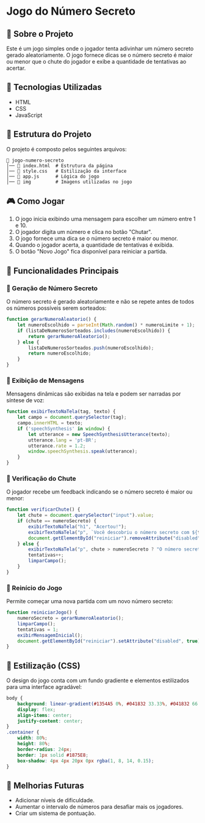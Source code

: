 # Jogo do Número Secreto

## 📌 Sobre o Projeto
Este é um jogo simples onde o jogador tenta adivinhar um número secreto gerado aleatoriamente. O jogo fornece dicas se o número secreto é maior ou menor que o chute do jogador e exibe a quantidade de tentativas ao acertar.

## 🚀 Tecnologias Utilizadas
- HTML
- CSS
- JavaScript

## 📂 Estrutura do Projeto

O projeto é composto pelos seguintes arquivos:

```
📁 jogo-numero-secreto
│── 📄 index.html  # Estrutura da página
│── 📄 style.css   # Estilização da interface
│── 📄 app.js      # Lógica do jogo
│── 📁 img         # Imagens utilizadas no jogo
```

## 🎮 Como Jogar
1. O jogo inicia exibindo uma mensagem para escolher um número entre 1 e 10.
2. O jogador digita um número e clica no botão "Chutar".
3. O jogo fornece uma dica se o número secreto é maior ou menor.
4. Quando o jogador acerta, a quantidade de tentativas é exibida.
5. O botão "Novo Jogo" fica disponível para reiniciar a partida.

## 🔧 Funcionalidades Principais

### 🔢 Geração de Número Secreto
O número secreto é gerado aleatoriamente e não se repete antes de todos os números possíveis serem sorteados:
```javascript
function gerarNumeroAleatorio() {
    let numeroEscolhido = parseInt(Math.random() * numeroLimite + 1);
    if (listaDeNumerosSorteados.includes(numeroEscolhido)) {
        return gerarNumeroAleatorio();
    } else {
        listaDeNumerosSorteados.push(numeroEscolhido);
        return numeroEscolhido;
    }
}
```

### 📢 Exibição de Mensagens
Mensagens dinâmicas são exibidas na tela e podem ser narradas por síntese de voz:
```javascript
function exibirTextoNaTela(tag, texto) {
    let campo = document.querySelector(tag);
    campo.innerHTML = texto;
    if ('speechSynthesis' in window) {
        let utterance = new SpeechSynthesisUtterance(texto);
        utterance.lang = 'pt-BR'; 
        utterance.rate = 1.2; 
        window.speechSynthesis.speak(utterance);
    }
}
```

### 🎯 Verificação do Chute
O jogador recebe um feedback indicando se o número secreto é maior ou menor:
```javascript
function verificarChute() {
    let chute = document.querySelector("input").value;
    if (chute == numeroSecreto) {
        exibirTextoNaTela("h1", "Acertou!");
        exibirTextoNaTela("p", `Você descobriu o número secreto com ${tentativas} tentativas!`);
        document.getElementById("reiniciar").removeAttribute("disabled");
    } else {
        exibirTextoNaTela("p", chute > numeroSecreto ? "O número secreto é menor" : "O número secreto é maior!");
        tentativas++;
        limparCampo();
    }
}
```

### 🔄 Reinício do Jogo
Permite começar uma nova partida com um novo número secreto:
```javascript
function reiniciarJogo() {
    numeroSecreto = gerarNumeroAleatorio();
    limparCampo();
    tentativas = 1;
    exibirMensagemInicial();
    document.getElementById("reiniciar").setAttribute("disabled", true);
}
```

## 🎨 Estilização (CSS)
O design do jogo conta com um fundo gradiente e elementos estilizados para uma interface agradável:
```css
body {
    background: linear-gradient(#1354A5 0%, #041832 33.33%, #041832 66.67%, #01080E 100%);
    display: flex;
    align-items: center;
    justify-content: center;
}
.container {
    width: 80%;
    height: 80%;
    border-radius: 24px;
    border: 1px solid #1875E8;
    box-shadow: 4px 4px 20px 0px rgba(1, 8, 14, 0.15);
}
```

## 📌 Melhorias Futuras
- Adicionar níveis de dificuldade.
- Aumentar o intervalo de números para desafiar mais os jogadores.
- Criar um sistema de pontuação.


